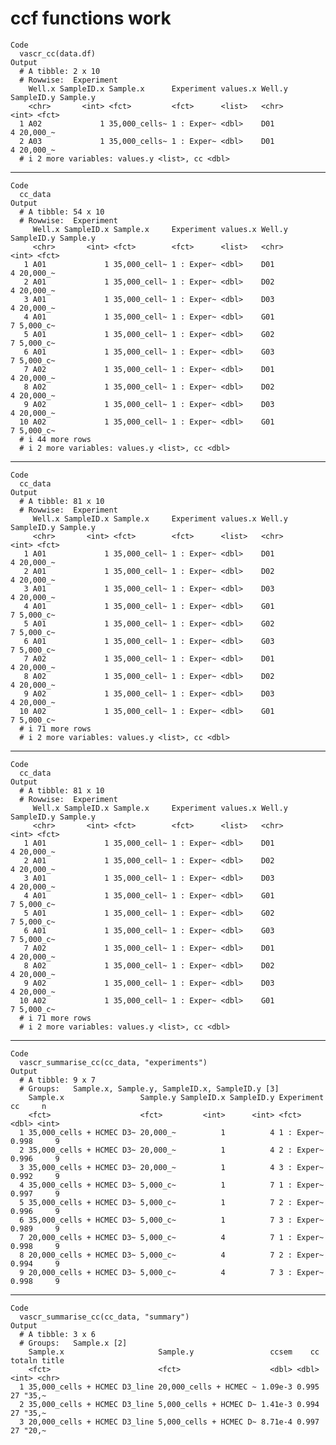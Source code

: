 # ccf functions work

    Code
      vascr_cc(data.df)
    Output
      # A tibble: 2 x 10
      # Rowwise:  Experiment
        Well.x SampleID.x Sample.x      Experiment values.x Well.y SampleID.y Sample.y
        <chr>       <int> <fct>         <fct>      <list>   <chr>       <int> <fct>   
      1 A02             1 35,000_cells~ 1 : Exper~ <dbl>    D01             4 20,000_~
      2 A03             1 35,000_cells~ 1 : Exper~ <dbl>    D01             4 20,000_~
      # i 2 more variables: values.y <list>, cc <dbl>

---

    Code
      cc_data
    Output
      # A tibble: 54 x 10
      # Rowwise:  Experiment
         Well.x SampleID.x Sample.x     Experiment values.x Well.y SampleID.y Sample.y
         <chr>       <int> <fct>        <fct>      <list>   <chr>       <int> <fct>   
       1 A01             1 35,000_cell~ 1 : Exper~ <dbl>    D01             4 20,000_~
       2 A01             1 35,000_cell~ 1 : Exper~ <dbl>    D02             4 20,000_~
       3 A01             1 35,000_cell~ 1 : Exper~ <dbl>    D03             4 20,000_~
       4 A01             1 35,000_cell~ 1 : Exper~ <dbl>    G01             7 5,000_c~
       5 A01             1 35,000_cell~ 1 : Exper~ <dbl>    G02             7 5,000_c~
       6 A01             1 35,000_cell~ 1 : Exper~ <dbl>    G03             7 5,000_c~
       7 A02             1 35,000_cell~ 1 : Exper~ <dbl>    D01             4 20,000_~
       8 A02             1 35,000_cell~ 1 : Exper~ <dbl>    D02             4 20,000_~
       9 A02             1 35,000_cell~ 1 : Exper~ <dbl>    D03             4 20,000_~
      10 A02             1 35,000_cell~ 1 : Exper~ <dbl>    G01             7 5,000_c~
      # i 44 more rows
      # i 2 more variables: values.y <list>, cc <dbl>

---

    Code
      cc_data
    Output
      # A tibble: 81 x 10
      # Rowwise:  Experiment
         Well.x SampleID.x Sample.x     Experiment values.x Well.y SampleID.y Sample.y
         <chr>       <int> <fct>        <fct>      <list>   <chr>       <int> <fct>   
       1 A01             1 35,000_cell~ 1 : Exper~ <dbl>    D01             4 20,000_~
       2 A01             1 35,000_cell~ 1 : Exper~ <dbl>    D02             4 20,000_~
       3 A01             1 35,000_cell~ 1 : Exper~ <dbl>    D03             4 20,000_~
       4 A01             1 35,000_cell~ 1 : Exper~ <dbl>    G01             7 5,000_c~
       5 A01             1 35,000_cell~ 1 : Exper~ <dbl>    G02             7 5,000_c~
       6 A01             1 35,000_cell~ 1 : Exper~ <dbl>    G03             7 5,000_c~
       7 A02             1 35,000_cell~ 1 : Exper~ <dbl>    D01             4 20,000_~
       8 A02             1 35,000_cell~ 1 : Exper~ <dbl>    D02             4 20,000_~
       9 A02             1 35,000_cell~ 1 : Exper~ <dbl>    D03             4 20,000_~
      10 A02             1 35,000_cell~ 1 : Exper~ <dbl>    G01             7 5,000_c~
      # i 71 more rows
      # i 2 more variables: values.y <list>, cc <dbl>

---

    Code
      cc_data
    Output
      # A tibble: 81 x 10
      # Rowwise:  Experiment
         Well.x SampleID.x Sample.x     Experiment values.x Well.y SampleID.y Sample.y
         <chr>       <int> <fct>        <fct>      <list>   <chr>       <int> <fct>   
       1 A01             1 35,000_cell~ 1 : Exper~ <dbl>    D01             4 20,000_~
       2 A01             1 35,000_cell~ 1 : Exper~ <dbl>    D02             4 20,000_~
       3 A01             1 35,000_cell~ 1 : Exper~ <dbl>    D03             4 20,000_~
       4 A01             1 35,000_cell~ 1 : Exper~ <dbl>    G01             7 5,000_c~
       5 A01             1 35,000_cell~ 1 : Exper~ <dbl>    G02             7 5,000_c~
       6 A01             1 35,000_cell~ 1 : Exper~ <dbl>    G03             7 5,000_c~
       7 A02             1 35,000_cell~ 1 : Exper~ <dbl>    D01             4 20,000_~
       8 A02             1 35,000_cell~ 1 : Exper~ <dbl>    D02             4 20,000_~
       9 A02             1 35,000_cell~ 1 : Exper~ <dbl>    D03             4 20,000_~
      10 A02             1 35,000_cell~ 1 : Exper~ <dbl>    G01             7 5,000_c~
      # i 71 more rows
      # i 2 more variables: values.y <list>, cc <dbl>

---

    Code
      vascr_summarise_cc(cc_data, "experiments")
    Output
      # A tibble: 9 x 7
      # Groups:   Sample.x, Sample.y, SampleID.x, SampleID.y [3]
        Sample.x                 Sample.y SampleID.x SampleID.y Experiment    cc     n
        <fct>                    <fct>         <int>      <int> <fct>      <dbl> <int>
      1 35,000_cells + HCMEC D3~ 20,000_~          1          4 1 : Exper~ 0.998     9
      2 35,000_cells + HCMEC D3~ 20,000_~          1          4 2 : Exper~ 0.996     9
      3 35,000_cells + HCMEC D3~ 20,000_~          1          4 3 : Exper~ 0.992     9
      4 35,000_cells + HCMEC D3~ 5,000_c~          1          7 1 : Exper~ 0.997     9
      5 35,000_cells + HCMEC D3~ 5,000_c~          1          7 2 : Exper~ 0.996     9
      6 35,000_cells + HCMEC D3~ 5,000_c~          1          7 3 : Exper~ 0.989     9
      7 20,000_cells + HCMEC D3~ 5,000_c~          4          7 1 : Exper~ 0.998     9
      8 20,000_cells + HCMEC D3~ 5,000_c~          4          7 2 : Exper~ 0.994     9
      9 20,000_cells + HCMEC D3~ 5,000_c~          4          7 3 : Exper~ 0.998     9

---

    Code
      vascr_summarise_cc(cc_data, "summary")
    Output
      # A tibble: 3 x 6
      # Groups:   Sample.x [2]
        Sample.x                     Sample.y                 ccsem    cc totaln title
        <fct>                        <fct>                    <dbl> <dbl>  <int> <chr>
      1 35,000_cells + HCMEC D3_line 20,000_cells + HCMEC ~ 1.09e-3 0.995     27 "35,~
      2 35,000_cells + HCMEC D3_line 5,000_cells + HCMEC D~ 1.41e-3 0.994     27 "35,~
      3 20,000_cells + HCMEC D3_line 5,000_cells + HCMEC D~ 8.71e-4 0.997     27 "20,~

